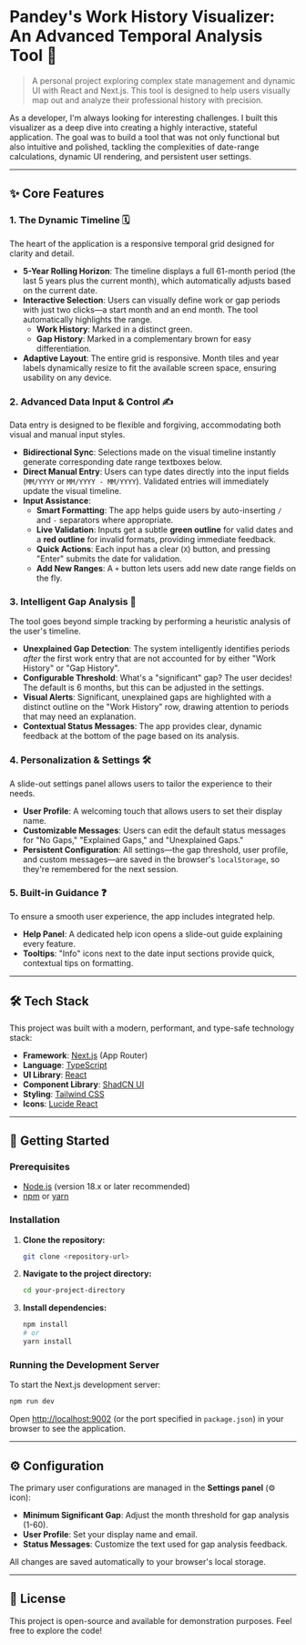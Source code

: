 
# Pandey's Work History Visualizer: An Advanced Temporal Analysis Tool 🚀

> A personal project exploring complex state management and dynamic UI with React and Next.js. This tool is designed to help users visually map out and analyze their professional history with precision.

As a developer, I'm always looking for interesting challenges. I built this visualizer as a deep dive into creating a highly interactive, stateful application. The goal was to build a tool that was not only functional but also intuitive and polished, tackling the complexities of date-range calculations, dynamic UI rendering, and persistent user settings.

---

## ✨ Core Features

### 1. The Dynamic Timeline 🗓️
The heart of the application is a responsive temporal grid designed for clarity and detail.

*   **5-Year Rolling Horizon**: The timeline displays a full 61-month period (the last 5 years plus the current month), which automatically adjusts based on the current date.
*   **Interactive Selection**: Users can visually define work or gap periods with just two clicks—a start month and an end month. The tool automatically highlights the range.
    *   **Work History**: Marked in a distinct green.
    *   **Gap History**: Marked in a complementary brown for easy differentiation.
*   **Adaptive Layout**: The entire grid is responsive. Month tiles and year labels dynamically resize to fit the available screen space, ensuring usability on any device.

### 2. Advanced Data Input & Control ✍️
Data entry is designed to be flexible and forgiving, accommodating both visual and manual input styles.

*   **Bidirectional Sync**: Selections made on the visual timeline instantly generate corresponding date range textboxes below.
*   **Direct Manual Entry**: Users can type dates directly into the input fields (`MM/YYYY` or `MM/YYYY - MM/YYYY`). Validated entries will immediately update the visual timeline.
*   **Input Assistance**:
    *   **Smart Formatting**: The app helps guide users by auto-inserting `/` and ` - ` separators where appropriate.
    *   **Live Validation**: Inputs get a subtle **green outline** for valid dates and a **red outline** for invalid formats, providing immediate feedback.
    *   **Quick Actions**: Each input has a clear (`X`) button, and pressing "Enter" submits the date for validation.
    *   **Add New Ranges**: A `+` button lets users add new date range fields on the fly.

### 3. Intelligent Gap Analysis 🧐
The tool goes beyond simple tracking by performing a heuristic analysis of the user's timeline.

*   **Unexplained Gap Detection**: The system intelligently identifies periods *after* the first work entry that are not accounted for by either "Work History" or "Gap History".
*   **Configurable Threshold**: What's a "significant" gap? The user decides! The default is 6 months, but this can be adjusted in the settings.
*   **Visual Alerts**: Significant, unexplained gaps are highlighted with a distinct outline on the "Work History" row, drawing attention to periods that may need an explanation.
*   **Contextual Status Messages**: The app provides clear, dynamic feedback at the bottom of the page based on its analysis.

### 4. Personalization & Settings 🛠️
A slide-out settings panel allows users to tailor the experience to their needs.

*   **User Profile**: A welcoming touch that allows users to set their display name.
*   **Customizable Messages**: Users can edit the default status messages for "No Gaps," "Explained Gaps," and "Unexplained Gaps."
*   **Persistent Configuration**: All settings—the gap threshold, user profile, and custom messages—are saved in the browser's `localStorage`, so they're remembered for the next session.

### 5. Built-in Guidance ❓
To ensure a smooth user experience, the app includes integrated help.
*   **Help Panel**: A dedicated help icon opens a slide-out guide explaining every feature.
*   **Tooltips**: "Info" icons next to the date input sections provide quick, contextual tips on formatting.

---

## 🛠️ Tech Stack

This project was built with a modern, performant, and type-safe technology stack:

*   **Framework**: [Next.js](https://nextjs.org/) (App Router)
*   **Language**: [TypeScript](https://www.typescriptlang.org/)
*   **UI Library**: [React](https://reactjs.org/)
*   **Component Library**: [ShadCN UI](https://ui.shadcn.com/)
*   **Styling**: [Tailwind CSS](https://tailwindcss.com/)
*   **Icons**: [Lucide React](https://lucide.dev/)

---

## 🚀 Getting Started

### Prerequisites

*   [Node.js](https://nodejs.org/) (version 18.x or later recommended)
*   [npm](https://www.npmjs.com/) or [yarn](https://yarnpkg.com/)

### Installation

1.  **Clone the repository:**
    ```bash
    git clone <repository-url>
    ```
2.  **Navigate to the project directory:**
    ```bash
    cd your-project-directory
    ```
3.  **Install dependencies:**
    ```bash
    npm install
    # or
    yarn install
    ```

### Running the Development Server

To start the Next.js development server:

```bash
npm run dev
```

Open [http://localhost:9002](http://localhost:9002) (or the port specified in `package.json`) in your browser to see the application.

---

## ⚙️ Configuration

The primary user configurations are managed in the **Settings panel** (⚙️ icon):

*   **Minimum Significant Gap**: Adjust the month threshold for gap analysis (1-60).
*   **User Profile**: Set your display name and email.
*   **Status Messages**: Customize the text used for gap analysis feedback.

All changes are saved automatically to your browser's local storage.

---

## 📜 License

This project is open-source and available for demonstration purposes. Feel free to explore the code!
